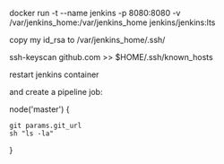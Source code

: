 docker run -t --name jenkins -p 8080:8080 -v /var/jenkins_home:/var/jenkins_home jenkins/jenkins:lts

copy my id_rsa to /var/jenkins_home/.ssh/

ssh-keyscan github.com >> $HOME/.ssh/known_hosts

restart jenkins container

and create a pipeline job:

node('master') { 

    git params.git_url
    sh "ls -la"

}
